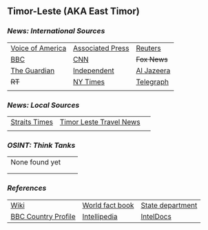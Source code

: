## Timor-Leste \(AKA East Timor\) ##

### _News: International Sources_ ###
|   |   |   |
| --- | --- | --- |
| [Voice of America](https://www.voanews.com/search?search_api_fulltext=East+Timor&type=1&sort_by=publication_time) | [Associated Press](https://apnews.com/EastTimor) | [Reuters](https://www.reuters.com/search/news?sortBy=&dateRange=&blob=East+Timor) |
| [BBC](https://www.bbc.com/news/topics/cjnwl8q4xglt/east-timor) | [CNN](https://www.cnn.com/search/?q=East+Timor&size=10&type=article) | ~~Fox News~~ |
| [The Guardian](https://www.theguardian.com/world/timor-leste) | [Independent](https://www.independent.co.uk/topic/East-Timor) | [Al Jazeera](https://www.aljazeera.com/topics/country/east-timor.html) |
| ~~RT~~ | [NY Times](https://www.nytimes.com/topic/destination/east-timor) | [Telegraph](https://www.telegraph.co.uk/east-timor/) |
|  |  |  |

### _News: Local Sources_ ###
|   |   |   |
| --- | --- | --- |
| [Straits Times](https://www.straitstimes.com/tags/timor-leste) | [Timor Leste Travel News](https://www.timorleste.tl/news/) |  |
|  |  |  |

### _OSINT: Think Tanks_ ###
|  |  |  |
| --- | --- | --- |
| None found yet []() | []() | []() |
| []() | []() | []() |
| []() | []() | []() |


### _References_ ###
|   |   |   |
| --- | --- | --- |
| [Wiki](https://en.wikipedia.org/wiki/East_Timor) | [World fact book](https://www.cia.gov/library/publications/resources/the-world-factbook/geos/tt.html) | [State department](https://www.state.gov/countries-areas/timor-leste/) |
| [BBC Country Profile](https://www.bbc.com/news/world-asia-pacific-14919009) | [Intellipedia](https://intellipedia.intelink.gov/wiki/East_Timor) | [IntelDocs](https://inteldocs.intelink.gov/search/folder?q=East+Timor) |
